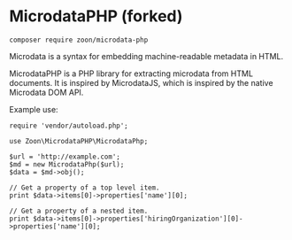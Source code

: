 MicrodataPHP (forked)
============

```
composer require zoon/microdata-php
```

Microdata is a syntax for embedding machine-readable metadata in HTML.

MicrodataPHP is a PHP library for extracting microdata from HTML documents. It
is inspired by MicrodataJS, which is inspired by the native Microdata DOM API.

Example use:

```
require 'vendor/autoload.php';

use Zoon\MicrodataPHP\MicrodataPhp;

$url = 'http://example.com';
$md = new MicrodataPhp($url);
$data = $md->obj();

// Get a property of a top level item.
print $data->items[0]->properties['name'][0];

// Get a property of a nested item.
print $data->items[0]->properties['hiringOrganization'][0]->properties['name'][0];
```
